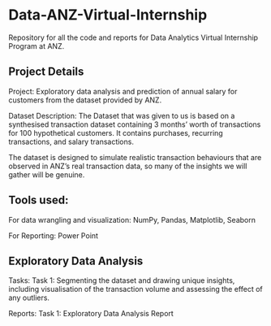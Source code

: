 # Data-ANZ-Virtual-Internship

Repository for all the code and reports for Data Analytics Virtual Internship Program at ANZ.

## Project Details
Project:
Exploratory data analysis and prediction of annual salary for customers from the dataset provided by ANZ.

Dataset Description:
The Dataset that was given to us is based on a synthesised transaction dataset containing 3 months’ worth of transactions for 100 hypothetical customers. It contains purchases, recurring transactions, and salary transactions.

The dataset is designed to simulate realistic transaction behaviours that are observed in ANZ’s real transaction data, so many of the insights we will gather will be genuine.

## Tools used:
For data wrangling and visualization: NumPy, Pandas, Matplotlib, Seaborn

For Reporting: Power Point

## Exploratory Data Analysis
Tasks:
Task 1: Segmenting the dataset and drawing unique insights, including visualisation of the transaction volume and assessing the effect of any outliers.

Reports:
Task 1: Exploratory Data Analysis Report

